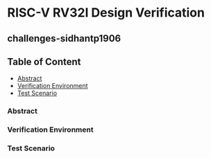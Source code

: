 # RISC-V RV32I Design Verification
## challenges-sidhantp1906

## Table of Content
- [Abstract](###Abstract)
- [Verification Environment](###Verification%20Environment)
- [Test Scenario](###Test%20Scenario)
### Abstract
### Verification Environment
### Test Scenario
